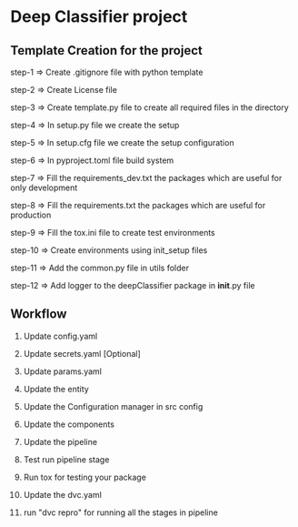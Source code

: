 # Deep Classifier project

## Template Creation for the project

step-1 => Create .gitignore file with python template

step-2 => Create License file

step-3 => Create template.py file to create all required files in the directory

step-4 => In setup.py file we create the setup

step-5 => In setup.cfg file we create the setup configuration

step-6 => In pyproject.toml file build system

step-7 => Fill the requirements_dev.txt the packages which are useful for only development

step-8 => Fill the requirements.txt the packages which are useful for production

step-9 => Fill the tox.ini file to create test environments

step-10 => Create environments using init_setup files

step-11 => Add the common.py file in utils folder 

step-12 => Add logger to the deepClassifier package in __init__.py file


## Workflow 

1. Update config.yaml

2. Update secrets.yaml [Optional]

3. Update params.yaml

4. Update the entity

5. Update the Configuration manager in src config

6. Update the components

7. Update the pipeline

8. Test run pipeline stage

9. Run tox for testing your package

10. Update the dvc.yaml

11. run "dvc repro" for running all the stages in pipeline






